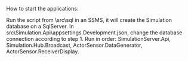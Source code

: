 
How to start the applications:

Run the script from \src\sql in an SSMS, it will create the Simulation database on a SqlServer.
In src\Simulation.Api\appsettings.Development.json, change the database connection according to step 1.
Run in order: SimulationServer.Api, Simulation.Hub.Broadcast, ActorSensor.DataGenerator, ActorSensor.ReceiverDisplay.
